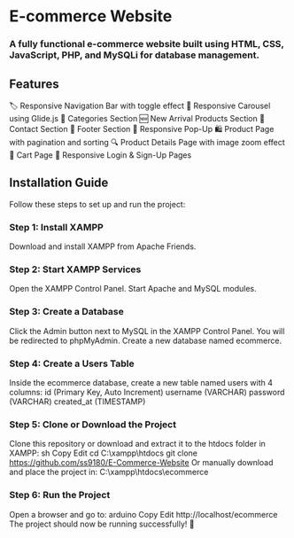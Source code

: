 # E-commerce Website
### A fully functional e-commerce website built using HTML, CSS, JavaScript, PHP, and MySQLi for database management.<br>

## Features
🏷️ Responsive Navigation Bar with toggle effect
🎠 Responsive Carousel using Glide.js
📂 Categories Section
🆕 New Arrival Products Section
📩 Contact Section
🏁 Footer Section
📢 Responsive Pop-Up
🛍️ Product Page with pagination and sorting
🔍 Product Details Page with image zoom effect
🛒 Cart Page
🔑 Responsive Login & Sign-Up Pages

## Installation Guide
Follow these steps to set up and run the project:

### Step 1: Install XAMPP
Download and install XAMPP from Apache Friends.

### Step 2: Start XAMPP Services
Open the XAMPP Control Panel.
Start Apache and MySQL modules.

### Step 3: Create a Database
Click the Admin button next to MySQL in the XAMPP Control Panel.
You will be redirected to phpMyAdmin.
Create a new database named ecommerce.

### Step 4: Create a Users Table
Inside the ecommerce database, create a new table named users with 4 columns:
id (Primary Key, Auto Increment)
username (VARCHAR)
password (VARCHAR)
created_at (TIMESTAMP)

### Step 5: Clone or Download the Project
Clone this repository or download and extract it to the htdocs folder in XAMPP:
sh
Copy
Edit
cd C:\xampp\htdocs
git clone https://github.com/ss9180/E-Commerce-Website
Or manually download and place the project in:
C:\xampp\htdocs\ecommerce

### Step 6: Run the Project
Open a browser and go to:
arduino
Copy
Edit
http://localhost/ecommerce
The project should now be running successfully! 🎉

